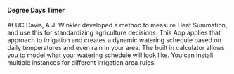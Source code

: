 <strong>Degree Days Timer</strong><br>
<br>At UC Davis, A.J. Winkler developed a method to measure Heat Summation, and use this for standardizing agriculture decisions. This App applies that approach to irrigation and creates a dynamic watering schedule based on daily temperatures and even rain in your area. The built in calculator allows you to model what your watering schedule will look like. You can install multiple instances for different irrigation area rules.
